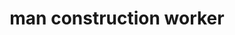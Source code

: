 ---
layout: smileys&emotion
title: man construction worker
emoji: man_construction_worker
permalink: 👷‍♂️.html
image: assets/img/3moji/man_construction_worker.png
---